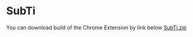 # SubTi
You can download build of the Chrome Extension by link below
[SubTi.zip](https://github.com/Stefan-SubTi/subti/raw/main/SubTi.zip)
